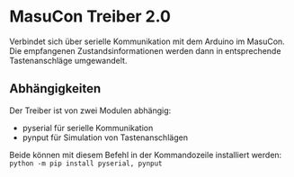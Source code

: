 # MasuCon Treiber 2.0
Verbindet sich über serielle Kommunikation mit dem Arduino im MasuCon. Die empfangenen Zustandsinformationen werden dann in entsprechende Tastenanschläge umgewandelt.

## Abhängigkeiten
Der Treiber ist von zwei Modulen abhängig:
 - pyserial für serielle Kommunikation
 - pynput für Simulation von Tastenanschlägen

Beide können mit diesem Befehl in der Kommandozeile installiert werden:
```python -m pip install pyserial, pynput```
